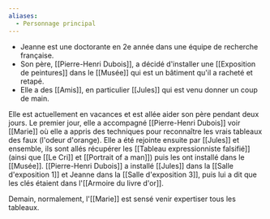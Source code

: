 ```yaml
---
aliases:
  - Personnage principal
---
```

- Jeanne est une doctorante en 2e année dans une équipe de recherche française.
- Son père, [[Pierre-Henri Dubois]], a décidé d'installer une [[Exposition de peintures]] dans le [[Musée]] qui est un bâtiment qu'il a racheté et retapé.
- Elle a des [[Amis]], en particulier [[Jules]] qui est venu donner un coup de main.

Elle est actuellement en vacances et est allée aider son père pendant deux jours.
Le premier jour, elle a accompagné [[Pierre-Henri Dubois]] voir [[Marie]] où elle a appris des techniques pour reconnaître les vrais tableaux des faux (l'odeur d'orange). 
Elle a été rejointe ensuite par [[Jules]] et ensemble, ils sont allés récupérer les [[Tableau expressionniste falsifié]] (ainsi que [[Le Cri]] et [[Portrait of a man]]) puis les ont installé dans le [[Musée]]. 
[[Pierre-Henri Dubois]] a installé [[Jules]] dans la [[Salle d'exposition 1]] et Jeanne dans la [[Salle d'exposition 3]], puis lui a dit que les clés étaient dans l'[[Armoire du livre d'or]].

Demain, normalement, l'[[Marie]] est sensé venir expertiser tous les tableaux.